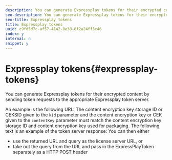 ```yaml
---
description: You can generate Expressplay tokens for their encrypted content by sending token requests to the appropriate Expressplay token server.
seo-description: You can generate Expressplay tokens for their encrypted content by sending token requests to the appropriate Expressplay token server.
seo-title: Expressplay tokens
title: Expressplay tokens
uuid: c9fd5d7c-af57-4142-8e38-8f2a24ff3c46
index: y
internal: n
snippet: y
---
```


# Expressplay tokens{#expressplay-tokens}

You can generate Expressplay tokens for their encrypted content by sending token requests to the appropriate Expressplay token server.

An example is the following URL: 
The content encryption key storage ID or CEKSID given to the `kid` parameter and the content encryption key or CEK given to the `contentKey` parameter must match the content encryption key storage ID and content encryption key used for packaging. The following text is an example of the token server response: 
You can then either

* use the returned URL and query as the license server URL, or 
* take out the query from the URL and pass in the ExpressPlayToken separately as a HTTP POST header

